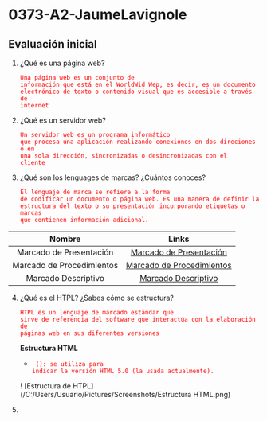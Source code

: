 # 0373-A2-JaumeLavignole
## **Evaluación inicial**

1. ¿Qué es una página web?

   <code style="color : red">Una página web es un conjunto de información que está en el WorldWid Wep, es decir, es un documento electrónico de texto o contenido visual que es accesible a través de internet</code>

2. ¿Qué es un servidor web?

   <code style="color : red">Un servidor web es un programa informático que procesa una aplicación realizando conexiones en dos direciones o en una sola dirección, sincronizadas o desincronizadas con el cliente</code>

3. ¿Qué son los lenguages de marcas? ¿Cuántos conoces?
   
   <code style="color : red">El lenguaje de marca se refiere a la forma de codificar un documento o página web. Es una manera de definir la estructura del texto o su presentación incorporando etiquetas o marcas que contienen información adicional.</code>

|         **Nombre**          |                                             **Links**                                                      |
|:---------------------------:|:----------------------------------------------------------------------------------------------------------:| 
| Marcado de Presentación     | [Marcado de Presentación](https://www.bibliopos.es/Biblion-A2-Biblioteconomia/10Lenguajes-de-marcado.pdf)  |
| Marcado de Procedimientos   | [Marcado de Procedimientos](https://es.wikipedia.org/wiki/Lenguaje_de_marcado)                             |
| Marcado Descriptivo         | [Marcado Descriptivo](https://cv.uoc.edu/UOC/a/moduls/90/90_225/web/main/m1/v4_1.html)                     |

4. ¿Qué es el HTPL? ¿Sabes cómo se estructura?

   <code style="color : red">HTPL és un lenguaje de marcado estándar que sirve de referencia del software que interactúa con la elaboración de páginas web en sus diferentes versiones</code>

   **Estructura HTML**

   - <code style="color : red"> (<!DOCTYPE html>): se utiliza para indicar la versión HTML 5.0 (la usada actualmente). </code> 

   ! [Estructura de HTPL](/C:/Users/Usuario/Pictures/Screenshots/Estructura HTML.png)

6.
